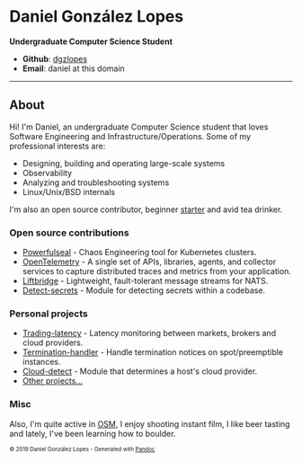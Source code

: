 # Daniel González Lopes

**Undergraduate Computer Science Student**

- **Github**: [dgzlopes](https://github.com/dgzlopes) 
- **Email**: daniel at this domain

*******

## About
Hi! I'm Daniel, an undergraduate Computer Science student that loves Software Engineering and Infrastructure/Operations. Some of my professional interests are:

- Designing, building and operating large-scale systems
- Observability
- Analyzing and troubleshooting systems
- Linux/Unix/BSD internals

I'm also an open source contributor, beginner [starter](https://outline.com/RTSGku) and avid tea drinker.


### Open source contributions

- [Powerfulseal](https://github.com/bloomberg/powerfulseal) - Chaos Engineering tool for Kubernetes clusters.
- [OpenTelemetry](https://github.com/open-telemetry) - A single set of APIs, libraries, agents, and collector services to capture distributed traces and metrics from your application.
- [Liftbridge](https://github.com/liftbridge-io) - Lightweight, fault-tolerant message streams for NATS.
- [Detect-secrets](https://github.com/Yelp/detect-secrets) - Module for detecting secrets within a codebase.


### Personal projects
- [Trading-latency](https://dev.trading-latency.com/) - Latency monitoring between markets, brokers and cloud providers.
- [Termination-handler](https://github.com/dgzlopes/termination-handler) - Handle termination notices on spot/preemptible instances.
- [Cloud-detect](https://github.com/dgzlopes/cloud-detect) - Module that determines a host's cloud provider.
- [Other projects...](https://github.com/dgzlopes?tab=repositories&q=&type=source&language=)

### Misc
Also, I'm quite active in [OSM](https://www.openstreetmap.org/), I enjoy shooting instant film, I like beer tasting and lately, I've been learning how to boulder.

<sub><sup>© 2019 Daniel González Lopes - Generated with [Pandoc](https://pandoc.org/)</sup></sub>
